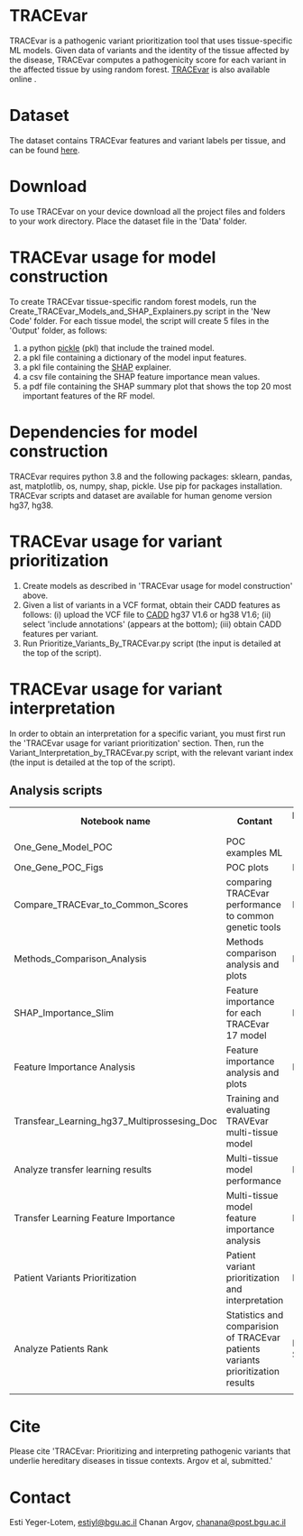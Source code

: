 # TRACEvar
TRACEvar is a pathogenic variant prioritization tool that uses tissue-specific ML models. Given data of variants and the identity of the tissue affected by the disease, TRACEvar computes a pathogenicity score for each variant in the affected tissue by using random forest. [TRACEvar](https://netbio.bgu.ac.il/tracevar/) is also available online . 

# Dataset
The dataset contains TRACEvar features and variant labels per tissue, and can be found [here](https://zenodo.org/record/5769155#.Yh9sEOhBwuU).

# Download
To use TRACEvar on your device download all the project files and folders to your work directory.
Place the dataset file in the 'Data' folder.

# TRACEvar usage for model construction
To create TRACEvar tissue-specific random forest models, run the Create_TRACEvar_Models_and_SHAP_Explainers.py script in the 'New Code' folder. For each tissue model, the script will create 5 files in the 'Output' folder, as follows:
1. a python [pickle](https://docs.python.org/3/library/pickle.html) (pkl) that include the trained model.
2. a pkl file containing a dictionary of the model input features.
3. a pkl file containing the [SHAP](https://shap.readthedocs.io/en/latest/index.html) explainer.
4. a csv file containing the SHAP feature importance mean values.
5. a pdf file containing the SHAP summary plot that shows the top 20 most important features of the RF model.

# Dependencies for model construction
TRACEvar requires python 3.8 and the following packages: sklearn, pandas, ast, matplotlib, os, numpy, shap, pickle. Use pip for packages installation.
TRACEvar scripts and dataset are available for human genome version hg37, hg38.

# TRACEvar usage for variant prioritization
1. Create models as described in 'TRACEvar usage for model construction' above.
2. Given a list of variants in a VCF format, obtain their CADD features as follows: (i) upload the VCF file to [CADD](https://cadd.gs.washington.edu/score) hg37 V1.6 or hg38 V1.6; (ii) select 'include annotations' (appears at the bottom); (iii) obtain CADD features per variant.
3. Run Prioritize_Variants_By_TRACEvar.py script (the input is detailed at the top of the script).


# TRACEvar usage for variant interpretation
In order to obtain an interpretation for a specific variant, you must first run the 'TRACEvar usage for variant prioritization' section.
Then, run the Variant_Interpretation_by_TRACEvar.py script, with the relevant variant index (the input is detailed at the top of the script).


</head>
<body>

<h2>Analysis scripts</h2>

<table>
  <tr>
    <th>Notebook name</th>
    <th>Contant</th>
    <th>Manuscript figures</th>
  </tr>
  <tr>
    <td>One_Gene_Model_POC</td>
    <td>POC examples ML</td>
    <td></td>
  </tr>
  <tr>
    <td>One_Gene_POC_Figs</td>
    <td>POC plots</td>
    <td>Fig. 2A-B</td>
  </tr>
  <tr>
    <td>Compare_TRACEvar_to_Common_Scores</td>
    <td>comparing TRACEvar performance to common genetic tools</td>
    <td>Fig. 2C-D</td>
  </tr>
  <tr>
    <td>Methods_Comparison_Analysis</td>
    <td>Methods comparison analysis and plots</td>
    <td>Fig 2. E-F</td>
  </tr>
   <tr>
    <td>SHAP_Importance_Slim</td>
    <td>Feature importance for each TRACEvar 17 model</td>
    <td>Fig. 3A</td>
  </tr>
  <tr>
    <td>Feature Importance Analysis</td>
    <td>Feature importance analysis and plots</td>
    <td>Fig. 3B-C</td>
  </tr>
  <tr>
    <td>Transfear_Learning_hg37_Multiprossesing_Doc</td>
    <td>Training and evaluating TRAVEvar multi-tissue model</td>
  <tr>
    <td>Analyze transfer learning results</td>
    <td>Multi-tissue model performance</td>
    <td>Fig. 4B</td>
  </tr>
   <tr>
    <td>Transfer Learning Feature Importance</td>
    <td>Multi-tissue model feature importance analysis</td>
    <td>Fig. 4C</td>
  </tr>
  <tr>
    <td>Patient Variants Prioritization</td>
    <td>Patient variant prioritization and interpretation</td>
    <td>Fig. 5B-D</td>
  </tr>
  <tr>
    <td>Analyze Patients Rank</td>
    <td>Statistics and comparision of TRACEvar patients variants prioritization results</td>
    <td>Fig. 5A, Fig. S4</td>
  </tr>
    <td></td>
  </tr>
</table>

</body>
</html>


# Cite
Please cite 'TRACEvar: Prioritizing and interpreting pathogenic variants that underlie hereditary diseases in tissue contexts. Argov et al, submitted.'

# Contact
Esti Yeger-Lotem, estiyl@bgu.ac.il
Chanan Argov, chanana@post.bgu.ac.il
